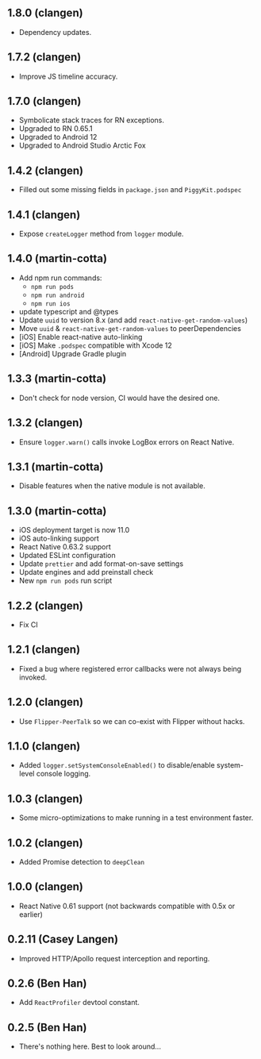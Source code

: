 ## 1.8.0 (clangen)

* Dependency updates. 

## 1.7.2 (clangen)

* Improve JS timeline accuracy.

## 1.7.0 (clangen)

* Symbolicate stack traces for RN exceptions.
* Upgraded to RN 0.65.1
* Upgraded to Android 12
* Upgraded to Android Studio Arctic Fox

## 1.4.2 (clangen)

* Filled out some missing fields in `package.json` and `PiggyKit.podspec`

## 1.4.1 (clangen)

* Expose `createLogger` method from `logger` module.

## 1.4.0 (martin-cotta)

* Add npm run commands:
  * `npm run pods`
  * `npm run android`
  * `npm run ios`
* update typescript and @types
* Update `uuid` to version 8.x (and add `react-native-get-random-values`)
* Move `uuid` & `react-native-get-random-values` to peerDependencies
* [iOS] Enable react-native auto-linking
* [iOS] Make `.podspec` compatible with Xcode 12
* [Android] Upgrade Gradle plugin

## 1.3.3 (martin-cotta)

* Don't check for node version, CI would have the desired one.

## 1.3.2 (clangen)

- Ensure `logger.warn()` calls invoke LogBox errors on React Native.

## 1.3.1 (martin-cotta)

- Disable features when the native module is not available.

## 1.3.0 (martin-cotta)

- iOS deployment target is now 11.0
- iOS auto-linking support
- React Native 0.63.2 support
- Updated ESLint configuration
- Update `prettier` and add format-on-save settings
- Update engines and add preinstall check
- New `npm run pods` run script

## 1.2.2 (clangen)

- Fix CI

## 1.2.1 (clangen)

- Fixed a bug where registered error callbacks were not always being invoked.

## 1.2.0 (clangen)

- Use `Flipper-PeerTalk` so we can co-exist with Flipper without hacks.

## 1.1.0 (clangen)

- Added `logger.setSystemConsoleEnabled()` to disable/enable system-level console logging.

## 1.0.3 (clangen)

- Some micro-optimizations to make running in a test environment faster.

## 1.0.2 (clangen)

- Added Promise detection to `deepClean`

## 1.0.0 (clangen)

- React Native 0.61 support (not backwards compatible with 0.5x or earlier)

## 0.2.11 (Casey Langen)

- Improved HTTP/Apollo request interception and reporting.

## 0.2.6 (Ben Han)

- Add `ReactProfiler` devtool constant.

## 0.2.5 (Ben Han)

- There's nothing here. Best to look around...
